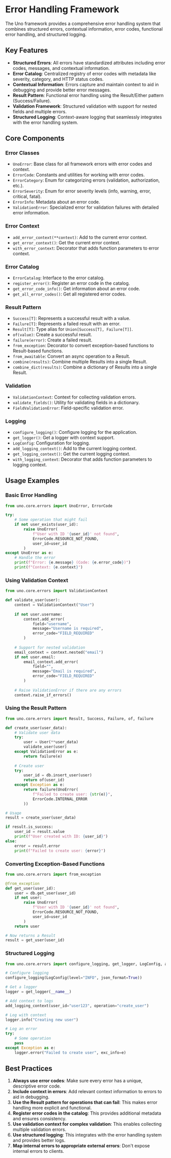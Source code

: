 # Error Handling Framework

The Uno framework provides a comprehensive error handling system that combines structured errors, contextual information, error codes, functional error handling, and structured logging.

## Key Features

- **Structured Errors**: All errors have standardized attributes including error codes, messages, and contextual information.
- **Error Catalog**: Centralized registry of error codes with metadata like severity, category, and HTTP status codes.
- **Contextual Information**: Errors capture and maintain context to aid in debugging and provide better error messages.
- **Result Pattern**: Functional error handling using the Result/Either pattern (Success/Failure).
- **Validation Framework**: Structured validation with support for nested fields and multiple errors.
- **Structured Logging**: Context-aware logging that seamlessly integrates with the error handling system.

## Core Components

### Error Classes

- `UnoError`: Base class for all framework errors with error codes and context.
- `ErrorCode`: Constants and utilities for working with error codes.
- `ErrorCategory`: Enum for categorizing errors (validation, authorization, etc.).
- `ErrorSeverity`: Enum for error severity levels (info, warning, error, critical, fatal).
- `ErrorInfo`: Metadata about an error code.
- `ValidationError`: Specialized error for validation failures with detailed error information.

### Error Context

- `add_error_context(**context)`: Add to the current error context.
- `get_error_context()`: Get the current error context.
- `with_error_context`: Decorator that adds function parameters to error context.

### Error Catalog

- `ErrorCatalog`: Interface to the error catalog.
- `register_error()`: Register an error code in the catalog.
- `get_error_code_info()`: Get information about an error code.
- `get_all_error_codes()`: Get all registered error codes.

### Result Pattern

- `Success[T]`: Represents a successful result with a value.
- `Failure[T]`: Represents a failed result with an error.
- `Result[T]`: Type alias for `Union[Success[T], Failure[T]]`.
- `of(value)`: Create a successful result.
- `failure(error)`: Create a failed result.
- `from_exception`: Decorator to convert exception-based functions to Result-based functions.
- `from_awaitable`: Convert an async operation to a Result.
- `combine(results)`: Combine multiple Results into a single Result.
- `combine_dict(results)`: Combine a dictionary of Results into a single Result.

### Validation

- `ValidationContext`: Context for collecting validation errors.
- `validate_fields()`: Utility for validating fields in a dictionary.
- `FieldValidationError`: Field-specific validation error.

### Logging

- `configure_logging()`: Configure logging for the application.
- `get_logger()`: Get a logger with context support.
- `LogConfig`: Configuration for logging.
- `add_logging_context()`: Add to the current logging context.
- `get_logging_context()`: Get the current logging context.
- `with_logging_context`: Decorator that adds function parameters to logging context.

## Usage Examples

### Basic Error Handling

```python
from uno.core.errors import UnoError, ErrorCode

try:
    # Some operation that might fail
    if not user_exists(user_id):
        raise UnoError(
            f"User with ID '{user_id}' not found",
            ErrorCode.RESOURCE_NOT_FOUND,
            user_id=user_id
        )
except UnoError as e:
    # Handle the error
    print(f"Error: {e.message} (Code: {e.error_code})")
    print(f"Context: {e.context}")
```

### Using Validation Context

```python
from uno.core.errors import ValidationContext

def validate_user(user):
    context = ValidationContext("User")
    
    if not user.username:
        context.add_error(
            field="username",
            message="Username is required",
            error_code="FIELD_REQUIRED"
        )
    
    # Support for nested validation
    email_context = context.nested("email")
    if not user.email:
        email_context.add_error(
            field="",
            message="Email is required",
            error_code="FIELD_REQUIRED"
        )
    
    # Raise ValidationError if there are any errors
    context.raise_if_errors()
```

### Using the Result Pattern

```python
from uno.core.errors import Result, Success, Failure, of, failure

def create_user(user_data):
    # Validate user data
    try:
        user = User(**user_data)
        validate_user(user)
    except ValidationError as e:
        return failure(e)
    
    # Create user
    try:
        user_id = db.insert_user(user)
        return of(user_id)
    except Exception as e:
        return failure(UnoError(
            f"Failed to create user: {str(e)}",
            ErrorCode.INTERNAL_ERROR
        ))

# Usage
result = create_user(user_data)

if result.is_success:
    user_id = result.value
    print(f"User created with ID: {user_id}")
else:
    error = result.error
    print(f"Failed to create user: {error}")
```

### Converting Exception-Based Functions

```python
from uno.core.errors import from_exception

@from_exception
def get_user(user_id):
    user = db.get_user(user_id)
    if not user:
        raise UnoError(
            f"User with ID '{user_id}' not found",
            ErrorCode.RESOURCE_NOT_FOUND,
            user_id=user_id
        )
    return user

# Now returns a Result
result = get_user(user_id)
```

### Structured Logging

```python
from uno.core.errors import configure_logging, get_logger, LogConfig, add_logging_context

# Configure logging
configure_logging(LogConfig(level="INFO", json_format=True))

# Get a logger
logger = get_logger(__name__)

# Add context to logs
add_logging_context(user_id="user123", operation="create_user")

# Log with context
logger.info("Creating new user")

# Log an error
try:
    # Some operation
    pass
except Exception as e:
    logger.error("Failed to create user", exc_info=e)
```

## Best Practices

1. **Always use error codes**: Make sure every error has a unique, descriptive error code.
2. **Include context in errors**: Add relevant context information to errors to aid in debugging.
3. **Use the Result pattern for operations that can fail**: This makes error handling more explicit and functional.
4. **Register error codes in the catalog**: This provides additional metadata and ensures consistency.
5. **Use validation context for complex validation**: This enables collecting multiple validation errors.
6. **Use structured logging**: This integrates with the error handling system and provides better logs.
7. **Map internal errors to appropriate external errors**: Don't expose internal errors to clients.